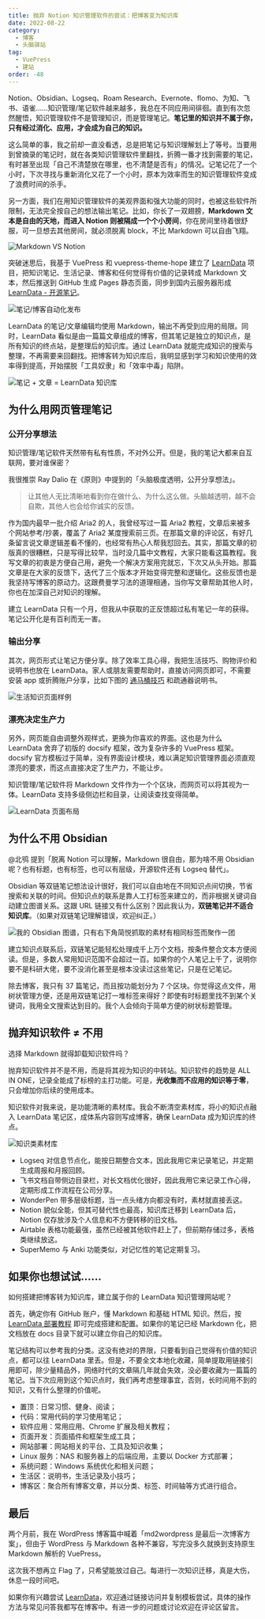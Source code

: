 ```yaml
---
title: 抛弃 Notion 知识管理软件的尝试：把博客变为知识库
date: 2022-08-22
category:
  - 博客
  - 头脑驿站
tag:
  - VuePress
  - 建站
order: -48
---
```


Notion、Obsidian、Logseq、Roam Research、Evernote、flomo、为知、飞书、语雀……知识管理/笔记软件越来越多，我总在不同应用间徘徊。直到有次忽然醒悟，知识管理软件不是管理知识，而是管理笔记。**笔记里的知识并不属于你，只有经过消化、应用，才会成为自己的知识。**

这么简单的事，我之前却一直没看透，总是把笔记与知识理解划上了等号。当要用到曾摘录的笔记时，就在各类知识管理软件里翻找，折腾一番才找到需要的笔记，有时甚至出现「自己不清楚放在哪里，也不清楚是否有」的情况。记笔记花了一个小时，下次寻找与重新消化又花了一个小时，原本为效率而生的知识管理软件变成了浪费时间的杀手。

另一方面，我们在用知识管理软件的美观界面和强大功能的同时，也被这些软件所限制，无法完全按自己的想法输出笔记。比如，你长了一双翅膀，**Markdown 文本是自由的天地，而进入 Notion 则被隔成一个个小房间**，你在房间里待着很舒服，可一旦想去其他房间，就必须脱离 block，不比 Markdown 可以自由飞翔。

![](http://tc.seoipo.com/2022-08-22-18-02-07.png "Markdown VS Notion")

突破迷思后，我基于 VuePress 和 vuepress-theme-hope 建立了 [LearnData](https://github.com/rockbenben/LearnData) 项目，把知识笔记、生活记录、博客和任何觉得有价值的记录转成 Markdown 文本，然后推送到 GitHub 生成 Pages 静态页面，同步到国内云服务器形成 [LearnData - 开源笔记](https://newzone.top/)。

![](http://tc.seoipo.com/2022-08-24-19-14-59.png "笔记/博客自动化发布")

LearnData 的笔记/文章编辑均使用 Markdown，输出不再受到应用的局限。同时，LearnData 看似是由一篇篇文章组成的博客，但其笔记是独立的知识点，是所有知识的终点站，是整理后的知识库。通过 LearnData 就能完成知识的搜索与整理，不再需要来回翻找。把博客转为知识库后，我明显感到学习和知识使用的效率得到提高，开始摆脱「工具奴隶」和「效率中毒」陷阱。

![](http://tc.seoipo.com/2022-08-22-19-28-25.png "笔记 + 文章 = LearnData 知识库")

## 为什么用网页管理笔记

### 公开分享想法

知识管理/笔记软件天然带有私有性质，不对外公开。但是，我的笔记大都来自互联网，要对谁保密？

我很推崇 Ray Dalio 在《原则》中提到的「头脑极度透明，公开分享想法」。

> 让其他人无比清晰地看到你在做什么、为什么这么做。头脑越透明，越不会自欺，其他人也会给你诚实的反馈。

作为国内最早一批介绍 Aria2 的人，我曾经写过一篇 Aria2 教程，文章后来被多个网站参考/抄袭，覆盖了 Aria2 某度搜索前三页。在那篇文章的评论区，有好几条留言说文章逻辑差看不懂的，也经常有热心人帮我怼回去。其实，那篇文章的初版真的很糟糕，只是写得比较早，当时没几篇中文教程，大家只能看这篇教程。我写文章的初衷是方便自己用，避免一个解决方案用完就忘，下次又从头开始。那篇文章是在大家的反馈下，迭代了三个版本才开始变得完整和逻辑化。这些反馈也是我坚持写博客的原动力。这跟费曼学习法的道理相通，当你写文章帮助其他人时，你也在加深自己对知识的理解。

建立 LearnData 只有一个月，但我从中获取的正反馈超过私有笔记一年的获得。笔记公开化是有百利而无一害。

### 输出分享

其次，网页形式让笔记方便分享。除了效率工具心得，我把生活技巧、购物评价和说明书也放在 LearnData。家人或朋友需要帮助时，直接访问网页即可，不需要安装 app 或折腾账户分享，比如下图的 [通马桶技巧](https://newzone.top/family/Maintenance.html#通马桶) 和疏通器说明书。

![生活知识页面样例](http://tc.seoipo.com/2022-08-19-22-52-29.png)

### 漂亮决定生产力

另外，网页能自由调整外观样式，更换为你喜欢的界面。这也是为什么 LearnData 舍弃了初版的 docsify 框架，改为复杂许多的 VuePress 框架。docsify 官方模板过于简单，没有界面设计模块，难以满足知识管理界面必须直观漂亮的要求，而这点直接决定了生产力，不能让步。

知识管理/笔记软件将 Markdown 文件作为一个个区块，而网页可以将其视为一体。LearnData 支持多级侧边栏和目录，让阅读查找变得简单。

![](http://tc.seoipo.com/2022-08-19-22-42-03.png "LearnData 页面布局")

## 为什么不用 Obsidian

@北鸮 提到「脱离 Notion 可以理解，Markdown 很自由，那为啥不用 Obsidian 呢？也有标题，也有标签，也可以有层级，开源软件还有 Logseq 替代」。

Obsidian 等双链笔记想法设计很好，我们可以自由地在不同知识点间切换，节省搜索和关联的时间。但知识点的联系是靠人工打标签来建立的，而非根据关键词自动建立图谱关系。这跟 URL 链接又有什么区别？因此我认为，**双链笔记并不适合知识库**。（如果对双链笔记理解错误，欢迎纠正。）

![](http://tc.seoipo.com/2022-08-19-21-39-41.png?imageMogr2/thumbnail/!60p "我的 Obsidian 图谱，只有右下角简悦抓取的素材有相同标签而聚作一团")

建立知识点联系后，双链笔记能轻松处理成千上万个文档，按条件整合文本方便阅读。但是，多数人常用知识范围不会超过一百。如果你的个人笔记上千了，说明你要不是科研大佬，要不没消化甚至是根本没读过这些笔记，只是在记笔记。

除去博客，我只有 37 篇笔记，而且按功能划分为 7 个区块。你觉得这点文件，用树状管理方便，还是用双链笔记打一堆标签来得好？即使有时标题里找不到某个关键词，我用全文搜索达到目的。我个人会倾向于简单方便的树状标题管理。

## 抛弃知识软件 ≠ 不用

选择 Markdown 就得卸载知识软件吗？

抛弃知识软件并不是不用，而是将其视为知识的中转站。知识软件的趋势是 ALL IN ONE，记录全能成了标榜的主打功能。可是，**光收集而不应用的知识等于零**，只会增加你后续的使用成本。

知识软件对我来说，是功能清晰的素材库。我会不断清空素材库，将小的知识点融入 LearnData 笔记区，成体系内容则写成博客，确保 LearnData 成为知识库的终点。

![](http://tc.seoipo.com/2022-08-21-21-38-47.png "知识类素材库")

- Logseq 对信息节点化，能按日期整合文本，因此我用它来记录笔记，并定期生成周报和月报回顾。
- 飞书文档自带侧边目录栏，对长文档优化很好，因此我用它来记录工作心得，定期形成工作流程在公司分享。
- WonderPen 带多层级标题，当一点头绪方向都没有时，素材就直接丢这。
- Notion 貌似全能，但其可替代性也最高，知识库迁移到 LearnData 后，Notion 仅存放涉及个人信息和不方便转移的旧文档。
- Airtable 表格功能最强，虽然已经被其他软件赶上了，但前期存储过多，表格类继续放这。
- SuperMemo 与 Anki 功能类似，对记忆性的笔记定期复习。

## 如果你也想试试……

如何搭建把博客转为知识库，建立属于你的 LearnData 知识管理网站呢？

首先，确定你有 GitHub 账户，懂 Markdown 和基础 HTML 知识。然后，按 [LearnData 部署教程](https://newzone.top/#搭建-LearnData) 即可完成搭建和配置。如果你的笔记已经 Markdown 化，把文档放在 docs 目录下就可以建立你自己的知识库。

笔记结构可以参考我的分类。这没有绝对的界限，只要看到自己觉得有价值的知识点，都可以往 LearnData 里丢。但是，不要全文本地化收藏，简单提取用链接引用即可，除少量精品外，网络时代的文章隔几年就会失效，没必要收藏为一篇篇的笔记。当下次应用到这个知识点时，我们再考虑整理事宜，否则，长时间用不到的知识，又有什么整理的价值呢。

- 置顶：日常习惯、健身、阅读；
- 代码：常用代码的学习使用笔记；
- 软件应用：常用应用、Chrome 扩展及相关教程；
- 页面开发：页面插件和框架生成工具；
- 网站部署：网站相关的平台、工具及知识收集；
- Linux 服务：NAS 和服务器上的后端应用，主要以 Docker 方式部署；
- 系统问题：Windows 系统优化和相关问题；
- 生活区：说明书，生活记录及小技巧；
- 博客区：聚合所有博客文章，并以分类、标签、时间轴等方式进行组合。

## 最后

两个月前，我在 WordPress 博客篇中喊着「md2wordpress 是最后一次博客方案」，但由于 WordPress 与 Markdown 各种不兼容，写完没多久就换到支持原生 Markdown 解析的 VuePress。

这次我不想再立 Flag 了，只希望能放过自己。每进行一次知识迁移，真是大伤，休息一段时间吧。

如果你有兴趣尝试 [LearnData](https://newzone.top/)，欢迎通过链接访问并复制模板尝试，具体的操作方法与常见问答我都写在博客中。有进一步的问题或讨论欢迎在评论区留言。
